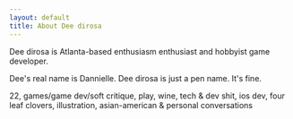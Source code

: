 ```yaml
---
layout: default
title: About Dee dirosa
---
```


Dee dirosa is Atlanta-based enthusiasm enthusiast and hobbyist game developer.

Dee's real name is Dannielle. Dee dirosa is just a pen name. It's fine.

22, games/game dev/soft critique, play, wine, tech & dev shit, ios dev, four leaf clovers, illustration, asian-american & personal conversations